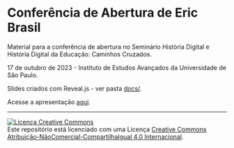 # Conferência de Abertura de Eric Brasil

Material para a conferência de abertura no Seminário História Digital e História Digital da Educação: Caminhos Cruzados.

17 de outubro de 2023 - Instituto de Estudos Avançados da Universidade de São Paulo. 

Slides criados com Reveal.js - ver pasta [docs/](docs/).

Acesse a apresentação [aqui](https://ericbrasiln.github.io/USP/).

---

<a rel="license" href="https://creativecommons.org/licenses/by-nc-sa/4.0/"><img alt="Licença Creative Commons" style="border-width:0" src="https://licensebuttons.net/l/by-nc-sa/4.0/88x31.png" /></a><br />Este repositório está licenciado com uma Licença <a rel="license" href="https://creativecommons.org/licenses/by-nc-sa/4.0/">Creative Commons Atribuição-NãoComercial-CompartilhaIgual 4.0 Internacional</a>.
